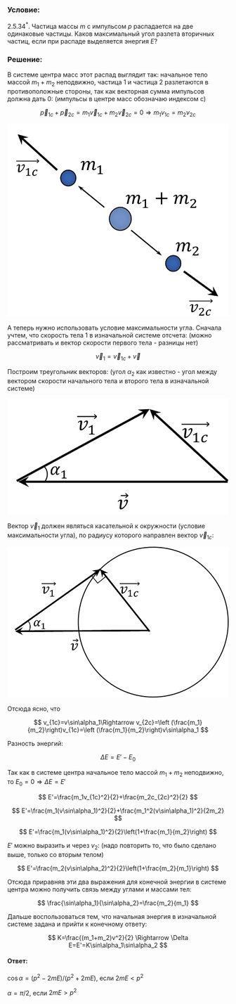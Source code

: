 ###  Условие:

$2.5.34^*.$ Частица массы $m$ с импульсом $p$ распадается на две одинаковые частицы. Каков максимальный угол разлета вторичных частиц, если при распаде выделяется энергия $E$?

###  Решение:

В системе центра масс этот распад выглядит так: начальное тело массой $m_1+m_2$ неподвижно, частица 1 и частица 2 разлетаются в противоположные стороны, так как векторная сумма импульсов должна дать 0: (импульсы в центре масс обозначаю индексом с)

$$
\vec p_{1c}+\vec p_{2c}=m_1\vec v_{1c}+m_2\vec v_{2c}=0\Rightarrow m_1v_{1c}=m_2v_{2c}
$$

![|767x667, 42%](../../img/2.5.34/draw1.png)

А теперь нужно использовать условие максимальности угла. Сначала учтем, что скорость тела 1 в изначальной системе отсчета: (можно рассматривать и вектор скорости первого тела - разницы нет)

$$
\vec v_1=\vec v_{1c}+\vec v
$$

Построим треугольник векторов: (угол $\alpha_2$ как известно - угол между вектором скорости начального тела и второго тела в изначальной системе)

![|721x380, 42%](../../img/2.5.34/draw2.png)

Вектор $\vec v_1$ должен являться касательной к окружности (условие максимальности угла), по радиусу которого направлен вектор $\vec v_{1c}$:

![|1005x685, 42%](../../img/2.5.34/draw3.png)

Отсюда ясно, что

$$
v_{1c}=v\sin\alpha_1\Rightarrow v_{2c}=\left (\frac{m_1}{m_2}\right)v_{1c}=\left (\frac{m_1}{m_2}\right)v\sin\alpha_1
$$

Разность энергий:

$$
\Delta E=E'-E_0
$$

Так как в системе центра начальное тело массой $m_1+m_2$ неподвижно, то $E_0=0\Rightarrow\Delta E=E'$

$$
E'=\frac{m_1v_{1c}^2}{2}+\frac{m_2c_{2c}^2}{2}
$$

$$
E'=\frac{m_1(v\sin\alpha_1)^2}{2}+\frac{m_1^2(v\sin\alpha_1)^2}{2m_2}
$$

$$
E'=\frac{m_1(v\sin\alpha_1)^2}{2}\left(1+\frac{m_1}{m_2}\right)
$$

$E'$ можно выразить и через $v_2$: (надо повторить то, что было сделано выше, только со вторым телом)

$$
E'=\frac{m_2(v\sin\alpha_2)^2}{2}\left(1+\frac{m_2}{m_1}\right)
$$

Отсюда приравняв эти два выражения для конечной энергии в системе центра можно получить связь между углами и массами тел:

$$
\frac{\sin\alpha_1}{\sin\alpha_2}=\frac{m_2}{m_1}
$$

Дальше воспользоваться тем, что начальная энергия в изначальной системе задана и прийти к конечному ответу:

$$
K=\frac{(m_1+m_2)v^2}{2} \Rightarrow \Delta E=E'=K\sin\alpha_1\sin\alpha_2
$$

####  Ответ:

$\cos\alpha =(p^2-2mE)/(p^2+2mE)$, если $2mE< p^2$

$\alpha =\pi /2,$ если $2mE>p^2$